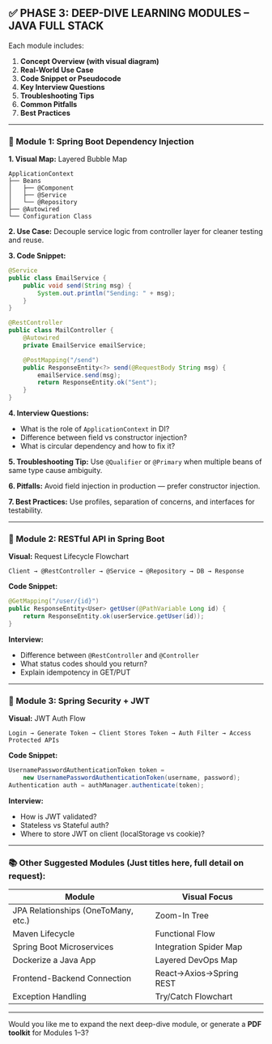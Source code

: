 ## ✅ PHASE 3: DEEP-DIVE LEARNING MODULES – JAVA FULL STACK

Each module includes:

1. **Concept Overview (with visual diagram)**
2. **Real-World Use Case**
3. **Code Snippet or Pseudocode**
4. **Key Interview Questions**
5. **Troubleshooting Tips**
6. **Common Pitfalls**
7. **Best Practices**

---

### 🔹 Module 1: Spring Boot Dependency Injection

**1. Visual Map:**
Layered Bubble Map

```
ApplicationContext
├── Beans
│   ├── @Component
│   ├── @Service
│   └── @Repository
├── @Autowired
└── Configuration Class
```

**2. Use Case:** Decouple service logic from controller layer for cleaner testing and reuse.

**3. Code Snippet:**

```java
@Service
public class EmailService {
    public void send(String msg) {
        System.out.println("Sending: " + msg);
    }
}

@RestController
public class MailController {
    @Autowired
    private EmailService emailService;

    @PostMapping("/send")
    public ResponseEntity<?> send(@RequestBody String msg) {
        emailService.send(msg);
        return ResponseEntity.ok("Sent");
    }
}
```

**4. Interview Questions:**

* What is the role of `ApplicationContext` in DI?
* Difference between field vs constructor injection?
* What is circular dependency and how to fix it?

**5. Troubleshooting Tip:**
Use `@Qualifier` or `@Primary` when multiple beans of same type cause ambiguity.

**6. Pitfalls:**
Avoid field injection in production — prefer constructor injection.

**7. Best Practices:**
Use profiles, separation of concerns, and interfaces for testability.

---

### 🔹 Module 2: RESTful API in Spring Boot

**Visual:** Request Lifecycle Flowchart

```
Client → @RestController → @Service → @Repository → DB → Response
```

**Code Snippet:**

```java
@GetMapping("/user/{id}")
public ResponseEntity<User> getUser(@PathVariable Long id) {
    return ResponseEntity.ok(userService.getUser(id));
}
```

**Interview:**

* Difference between `@RestController` and `@Controller`
* What status codes should you return?
* Explain idempotency in GET/PUT

---

### 🔹 Module 3: Spring Security + JWT

**Visual:** JWT Auth Flow

```
Login → Generate Token → Client Stores Token → Auth Filter → Access Protected APIs
```

**Code Snippet:**

```java
UsernamePasswordAuthenticationToken token =
    new UsernamePasswordAuthenticationToken(username, password);
Authentication auth = authManager.authenticate(token);
```

**Interview:**

* How is JWT validated?
* Stateless vs Stateful auth?
* Where to store JWT on client (localStorage vs cookie)?

---

### 📚 Other Suggested Modules (Just titles here, full detail on request):

| Module                              | Visual Focus            |
| ----------------------------------- | ----------------------- |
| JPA Relationships (OneToMany, etc.) | Zoom-In Tree            |
| Maven Lifecycle                     | Functional Flow         |
| Spring Boot Microservices           | Integration Spider Map  |
| Dockerize a Java App                | Layered DevOps Map      |
| Frontend-Backend Connection         | React→Axios→Spring REST |
| Exception Handling                  | Try/Catch Flowchart     |

---

Would you like me to expand the next deep-dive module, or generate a **PDF toolkit** for Modules 1–3?
